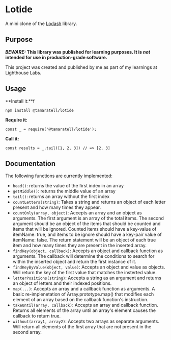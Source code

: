 # Lotide

A mini clone of the [Lodash](https://lodash.com) library.

## Purpose

**_BEWARE:_ This library was published for learning purposes. It is _not_ intended for use in production-grade software.**

This project was created and published by me as part of my learnings at Lighthouse Labs. 

## Usage

**Install it:**f

`npm install @tamaratell/lotide`

**Require it:**

`const _ = require('@tamaratell/lotide');`

**Call it:**

`const results = _.tail([1, 2, 3]) // => [2, 3]`

## Documentation

The following functions are currently implemented:

* `head()`: returns the value of the first index in an array
* `getMiddle()`: returns the middle value of an array
* `tail()`: returns an array without the first index
* `countLetters(string)`: Takes a string and returns an object of each letter present and how many times they appear.
* `countOnly(array, object)`: Accepts an array and an object as arguments. The first argument is an array of the total items. The second argument should be an object of the items that should be counted and items that will be ignored. Counted items should have a key-value of itemName: true, and items to be ignore should have a key-pair value of itemName: false. The return statement will be an object of each true item and how many times they are present in the inserted array.
* `findKey(object, callback)`: Accepts an object and callback function as arguments. The callback will determine the conditions to search for within the inserted object and return the first instance of it.
* `findKeyByValue(object, value)`: Accepts an object and value as objects. Will return the key of the first value that matches the insterted value.
* `letterPositions(string)`: Accepts a string as an argument and returns an object of letters and their indexed positions.
* `map(...)`: Accepts an array and a callback function as arguments. A basic re-implenetation of Array.prototype.map() that modifies each element of an array based on the callback function's instruction.
* `takeUntil(array, callback)`: Accepts an array and callback function. Returns all elements of the array until an array's element causes the callback to return true.
* `without(array1, array2)`: Accepts two arrays as separate arguments. Will return all elements of the first array that are not present in the second array.